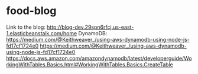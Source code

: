 # food-blog
Link to the blog: http://blog-dev.29spn6rfcj.us-east-1.elasticbeanstalk.com/home
DynamoDB:
  https://medium.com/@Keithweaver_/using-aws-dynamodb-using-node-js-fd17cf1724e0
  https://medium.com/@Keithweaver_/using-aws-dynamodb-using-node-js-fd17cf1724e0
 https://docs.aws.amazon.com/amazondynamodb/latest/developerguide/WorkingWithTables.Basics.html#WorkingWithTables.Basics.CreateTable
